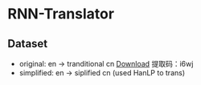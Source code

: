 # RNN-Translator

## Dataset
- original: en -> tranditional cn  [Download](https://pan.baidu.com/s/1gEyObkbN1DKXAG5vS-6scw) 提取码：i6wj 
- simplified: en -> siplified cn  (used HanLP to trans)
